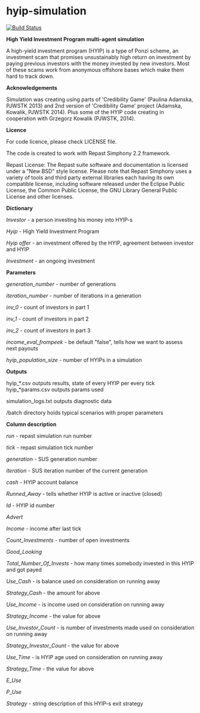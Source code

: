 hyip-simulation
===============

[![Build Status](https://drone.io/github.com/ResearchGeek/hyip-simulation/status.png)](https://drone.io/github.com/ResearchGeek/hyip-simulation/latest)

**High Yield Investment Program multi-agent simulation**

A high-yield investment program (HYIP) is a type of Ponzi scheme, an investment scam that promises unsustainably high return on investment by paying previous investors with the money invested by new investors. Most of these scams work from anonymous offshore bases which make them hard to track down.

**Acknowledgements**

Simulation was creating using parts of 'Credibility Game' (Paulina Adamska, PJWSTK 2013) and 2nd version of 'Credibility Game' project (Adamska, Kowalik, PJWSTK 2014). Plus some of the HYIP code creating in cooperation with Grzegorz Kowalik (PJWSTK, 2014).

**Licence**

For code licence, please check LICENSE file.

The code is created to work with Repast Simphony 2.2 framework.

Repast License: The Repast suite software and documentation is licensed under a "New BSD" style license. Please note that Repast Simphony uses a variety of tools and third party external libraries each having its own compatible license, including software released under the Eclipse Public License, the Common Public License, the GNU Library General Public License and other licenses.

**Dictionary**

*Investor* - a person investing his money into HYIP-s

*Hyip* - High Yield Investment Program

*Hyip offer* - an investment offered by the HYIP, agreement between investor and HYIP

*Investment* - an ongoing investment

**Parameters**

*generation_number* - number of generations

*iteration_number* - number of iterations in a generation

*inv_0* - count of investors in part 1

*inv_1* - count of investors in part 2

*inv_2* - count of investors in part 3

*income_eval_frompeek* - be default "false", tells how we want to assess next payouts

*hyip_population_size* - number of HYIPs in a simulation

**Outputs**

hyip_*.csv outputs results, state of every HYIP per every tick
hyip_*params.csv outputs params used

simulation_logs.txt outputs diagnostic data

/batch directory holds typical scenarios with proper parameters

**Column description**

*run* - repast simulation run number

*tick* - repast simulation tick number

*generation* - SUS generation number

*iteration* - SUS iteration number of the current generation

*cash* - HYIP account balance

*Runned_Away* - tells whether HYIP is active or inactive (closed)

*Id* - HYIP id number

*Advert*

*Income* - income after last tick

*Count_Investments* - number of open investments

*Good_Looking*

*Total_Number_Of_Invests* - how many times somebody invested in this HYIP and got payed

*Use_Cash* - is balance used on consideration on running away

*Strategy_Cash* - the amount for above

*Use_Income* - is income used on consideration on running away

*Strategy_Income* - the value for above

*Use_Investor_Count* - is number of investments made used on consideration on running away

*Strategy_Investor_Count* - the value for above

*Use_Time* - is HYIP age used on consideration on running away

*Strategy_Time* - the value for above

*E_Use*

*P_Use*

*Strategy* - string description of this HYIP-s exit strategy
